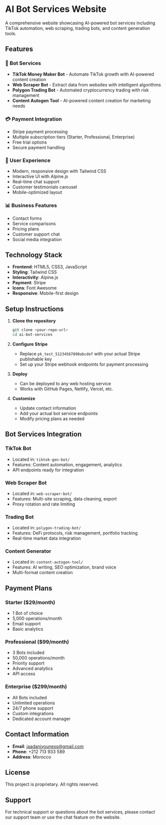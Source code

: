 # AI Bot Services Website

A comprehensive website showcasing AI-powered bot services including TikTok automation, web scraping, trading bots, and content generation tools.

## Features

### 🤖 Bot Services
- **TikTok Money Maker Bot** - Automate TikTok growth with AI-powered content creation
- **Web Scraper Bot** - Extract data from websites with intelligent algorithms
- **Polygon Trading Bot** - Automated cryptocurrency trading with risk management
- **Content Autogen Tool** - AI-powered content creation for marketing needs

### 💳 Payment Integration
- Stripe payment processing
- Multiple subscription tiers (Starter, Professional, Enterprise)
- Free trial options
- Secure payment handling

### 🎨 User Experience
- Modern, responsive design with Tailwind CSS
- Interactive UI with Alpine.js
- Real-time chat support
- Customer testimonials carousel
- Mobile-optimized layout

### 📊 Business Features
- Contact forms
- Service comparisons
- Pricing plans
- Customer support chat
- Social media integration

## Technology Stack

- **Frontend**: HTML5, CSS3, JavaScript
- **Styling**: Tailwind CSS
- **Interactivity**: Alpine.js
- **Payment**: Stripe
- **Icons**: Font Awesome
- **Responsive**: Mobile-first design

## Setup Instructions

1. **Clone the repository**
   ```bash
   git clone <your-repo-url>
   cd ai-bot-services
   ```

2. **Configure Stripe**
   - Replace `pk_test_51234567890abcdef` with your actual Stripe publishable key
   - Set up your Stripe webhook endpoints for payment processing

3. **Deploy**
   - Can be deployed to any web hosting service
   - Works with GitHub Pages, Netlify, Vercel, etc.

4. **Customize**
   - Update contact information
   - Add your actual bot service endpoints
   - Modify pricing plans as needed

## Bot Services Integration

### TikTok Bot
- Located in: `tiktok-gen-bot/`
- Features: Content automation, engagement, analytics
- API endpoints ready for integration

### Web Scraper Bot
- Located in: `web-scraper-bot/`
- Features: Multi-site scraping, data cleaning, export
- Proxy rotation and rate limiting

### Trading Bot
- Located in: `polygon-trading-bot/`
- Features: DeFi protocols, risk management, portfolio tracking
- Real-time market data integration

### Content Generator
- Located in: `content-autogen-tool/`
- Features: AI writing, SEO optimization, brand voice
- Multi-format content creation

## Payment Plans

### Starter ($29/month)
- 1 Bot of choice
- 5,000 operations/month
- Email support
- Basic analytics

### Professional ($99/month)
- 3 Bots included
- 50,000 operations/month
- Priority support
- Advanced analytics
- API access

### Enterprise ($299/month)
- All Bots included
- Unlimited operations
- 24/7 phone support
- Custom integrations
- Dedicated account manager

## Contact Information

- **Email**: jaadaniyouness@gmail.com
- **Phone**: +212 713 933 589
- **Address**: Morocco

## License

This project is proprietary. All rights reserved.

## Support

For technical support or questions about the bot services, please contact our support team or use the chat feature on the website.
